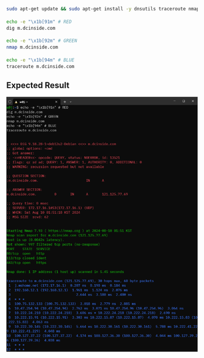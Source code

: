 ```sh
sudo apt-get update && sudo apt-get install -y dnsutils traceroute nmap

echo -e "\x1b[91m" # RED
dig m.dcinside.com

echo -e "\x1b[92m" # GREEN
nmap m.dcinside.com

echo -e "\x1b[94m" # BLUE
traceroute m.dcinside.com
```

## Expected Result

![](output.png)